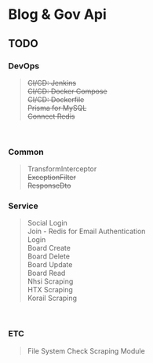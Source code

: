 # Blog & Gov Api

## TODO

### DevOps

> ~~CI/CD: Jenkins~~  
> ~~CI/CD: Docker Compose~~  
> ~~CI/CD: Dockerfile~~  
> ~~Prisma for MySQL~~  
> ~~Connect Redis~~

<br/>

### Common

> TransformInterceptor  
> ~~ExceptionFilter~~  
> ~~ResponseDto~~

### Service
> Social Login  
> Join - Redis for Email Authentication  
> Login  
> Board Create  
> Board Delete  
> Board Update  
> Board Read  
> Nhsi Scraping  
> HTX Scraping  
> Korail Scraping

<br/>

### ETC

> File System
> Check Scraping Module

